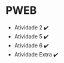 # PWEB
  * Atividade 2 :heavy_check_mark:
  * Atividade 5 :heavy_check_mark:
  * Atividade 6 :heavy_check_mark:
  * Atividade Extra :heavy_check_mark:

